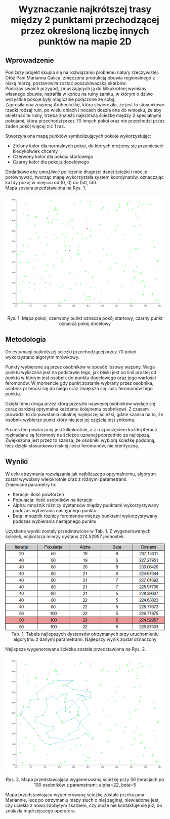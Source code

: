 <h1 align="center">Wyznaczanie najkrótszej trasy między 2 punktami przechodzącej przez określoną liczbę innych punktów na mapie 2D</h1>

## Wprowadzenie

Poniższy projekt skupia się na rozwiązaniu problemu natury rzeczywistej.  
Otóż Pani Marianna Galica, zmęczona produkcją obuwia regionalnego z niską marżą, postanowiła zostać poszukiwaczką skarbów.  
Podczas swoich przygód, zmuszających ją do kilkukrotnej wymiany własnego obuwia, natrafiła w końcu na ruiny zamku, w którym o dziwo wszystkie pokoje były magicznie połączone ze sobą.  
Zaprosiła ona znajomą Archeolożkę, która stwierdziła, że jest to stosunkowo rzadki rodzaj ruin, po wielu dniach i nocach doszła ona do wniosku, że aby okiełznać te ruiny, trzeba znaleźć najkrótszą ścieżkę między 2 specjalnymi pokojami, która przechodzi przez 70 innych pokoi oraz nie przechodzi przez żaden pokój więcej niż 1 raz.

Stworzyła ona mapę punktów symbolizujących pokoje wykorzystując:
- Zielony kolor dla normalnych pokoi, do których możemy się przemieścić kiedykolwiek chcemy
- Czerwony kolor dla pokoju startowego
- Czarny kolor dla pokoju docelowego

Dodatkowo aby umożliwić policzenie długości danej ścieżki i móc je porównywać, tworząc mapę wykorzystała system koordynatów, oznaczając każdy pokój w miejscu od (0, 0) do (50, 50).  
Mapa została przedstawiona na Rys. 1.

<div align="center">
    <img src="assets/map.png" alt=""/>
    <br />
    Rys. 1. Mapa pokoi, czerwony punkt oznacza pokój startowy, czarny punkt oznacza pokój docelowy
</div>

## Metodologia

Do estymacji najkrótszej ścieżki przechodzącej przez 70 pokoi wykorzystano algorytm mrówkowy.

Punkty wybierane są przez osobników w sposób losowy ważony.
Waga punktu wyliczana jest na podstawie tego, jak bliski jest on linii prostej od punktu w którym jest osobnik do punktu docelowego oraz jego wartości feromonów.
W momencie gdy punkt zostanie wybrany przez osobnika, osobnik przenosi się do niego oraz zwiększa się ilość feromonów tego punktu.

Dzięki temu droga przez którą przeszło najwięcej osobników wydaje się coraz bardziej optymalna każdemu kolejnemu osobnikowi. Z czasem prowadzi to do powstania lokalnej najlepszej ścieżki, gdzie szansa na to, że osobnik wybierze punkt który nie jest jej częścią jest znikoma.

Proces ten powtarzany jest kilkukrotnie, a z rozpoczęciem każdej iteracji rozkładane są feromony na ścieżce uznanej poprzednio za najlepszą. Zwiększona jest przez to szansa, że osobniki wybiorą ścieżkę podobną, lecz dzięki stosunkowo niskiej ilości feromonów, nie identyczną.

## Wyniki

W celu otrzymania rozwiązania jak najbliższego optymalnemu, algorytm został wywołany wielokrotnie oraz z różnymi parametrami.  
Zmieniane parametry to:

- Iteracje: ilość powtórzeń
- Populacja: ilość osobników na iteracje
- Alpha: mnożnik różnicy dystansów między punktami wykorzystywany podczas wybierania następnego punktu
- Beta: mnożnik różnicy feromonów między punktami wykorzystywany podczas wybierania następnego punktu

Uzyskane wyniki zostały przedstawione w Tab. 1. Z wygenerowanych ścieżek, najkrótsza mierzy dystans 224.52957 jednostek.

<div align="center">
    <img src="assets/result_table.png" alt=""/>
    <br />
    Tab. 1. Tabela najlepszych dystansów otrzymanych przy uruchomieniu algorytmu z danymi parametrami. Najlepszy wynik został oznaczony
</div>

Najlepsza wygenerowana ścieżka została przedstawiona na Rys. 2.

<div align="center">
    <img src="assets/possible_result_50_100_22_5.png" alt=""/>
    <br />
    Rys. 2. Mapa przedstawiająca wygenerowaną ścieżkę przy 50 iteracjach po 100 osobników z parametrami: alpha=22, beta=5
</div>

Mapa przedstawiająca wygenerowaną ścieżkę została przekazana Mariannie, lecz po otrzymaniu mapy słuch o niej zaginął, niewiadome jest, czy uciekła z nowo zdobytym skarbem, czy może nie kontaktuje się już, bo znalazła mądrzejszego operatora.
